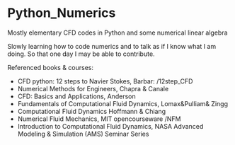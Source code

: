 # Python_Numerics

Mostly elementary CFD codes in Python and some numerical linear algebra

Slowly learning how to code numerics and to talk as if I know what I am doing. So that one day I may be able to contribute.


Referenced books & courses:

  - CFD python: 12 steps to Navier Stokes, Barbar: /12step_CFD
  - Numerical Methods for Engineers, Chapra & Canale
  - CFD: Basics and Applications, Anderson
  - Fundamentals of Computational Fluid Dynamics, Lomax&Pulliam& Zingg
  - Computational Fluid Dynamics Hoffmann & Chiang
  - Numerical Fluid Mechanics, MIT opencourseware /NFM
  - Introduction to Computational Fluid Dynamics, NASA Advanced Modeling & Simulation (AMS) Seminar Series
     
